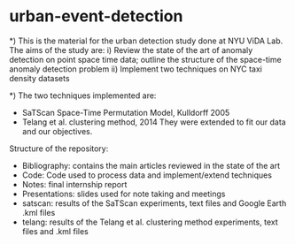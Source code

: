 # urban-event-detection

*) This is the material for the urban detection study done at NYU ViDA Lab. The aims of the study are:
 i) Review the state of the art of anomaly detection on point space time data; outline the structure of the space-time anomaly detection problem
 ii) Implement two techniques on NYC taxi density datasets
 
 *) The two techniques implemented are:
 - SaTScan Space-Time Permutation Model, Kulldorff 2005
 - Telang et al. clustering method, 2014
 They were extended to fit our data and our objectives.
 
 
 
 Structure of the repository:

  - Bibliography: contains the main articles reviewed in the state of the art
  - Code: Code used to process data and implement/extend techniques
  - Notes: final internship report
  - Presentations: slides used for note taking and meetings
  - satscan: results of the SaTScan experiments, text files and Google Earth .kml files
  - telang: results of the Telang et al. clustering method experiments, text files and .kml files

